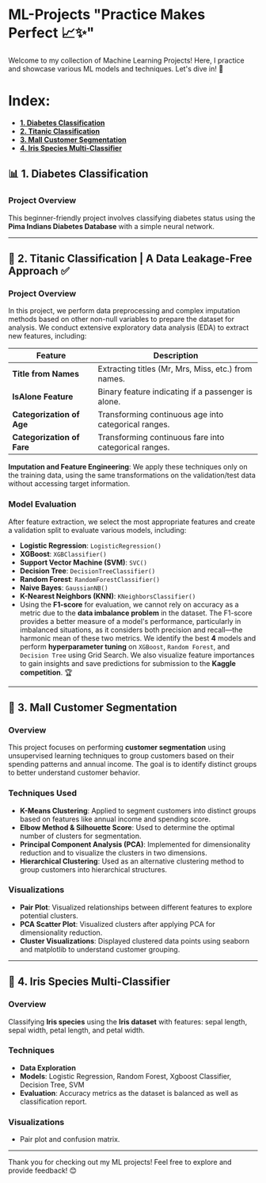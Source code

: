 # ML-Projects "Practice Makes Perfect 📈✨"

Welcome to my collection of Machine Learning Projects! Here, I practice and showcase various ML models and techniques. Let's dive in! 🚀

# Index:
- [**1. Diabetes Classification**](#1-diabetes-classification)
- [**2. Titanic Classification**](#2-titanic-classification--a-data-leakage-free-approach-)
- [**3. Mall Customer Segmentation**](#3-mall-customer-segmentation)
- [**4. Iris Species Multi-Classifier**](#4-iris-species-multi-classifier)

## 📊 1. Diabetes Classification

### Project Overview

This beginner-friendly project involves classifying diabetes status using the **Pima Indians Diabetes Database** with a simple neural network.

---

## 🚢 2. Titanic Classification | A Data Leakage-Free Approach ✅

### Project Overview

In this project, we perform data preprocessing and complex imputation methods based on other non-null variables to prepare the dataset for analysis. We conduct extensive exploratory data analysis (EDA) to extract new features, including:

| Feature                    | Description                                           |
| -------------------------- | ----------------------------------------------------- |
| **Title from Names**       | Extracting titles (Mr, Mrs, Miss, etc.) from names.   |
| **IsAlone Feature**        | Binary feature indicating if a passenger is alone.    |
| **Categorization of Age**  | Transforming continuous age into categorical ranges.  |
| **Categorization of Fare** | Transforming continuous fare into categorical ranges. |

**Imputation and Feature Engineering**: We apply these techniques only on the training data, using the same transformations on the validation/test data without accessing target information.

### Model Evaluation

After feature extraction, we select the most appropriate features and create a validation split to evaluate various models, including:

- **Logistic Regression**: `LogisticRegression()`
- **XGBoost**: `XGBClassifier()`
- **Support Vector Machine (SVM)**: `SVC()`
- **Decision Tree**: `DecisionTreeClassifier()`
- **Random Forest**: `RandomForestClassifier()`
- **Naive Bayes**: `GaussianNB()`
- **K-Nearest Neighbors (KNN)**: `KNeighborsClassifier()`
- Using the **F1-score** for evaluation, we cannot rely on accuracy as a metric due to the **data imbalance problem** in the dataset. The F1-score provides a better measure of a model's performance, particularly in imbalanced situations, as it considers both precision and recall—the harmonic mean of these two metrics. We identify the best **4** models and perform **hyperparameter tuning** on `XGBoost`, `Random Forest`, and `Decision Tree` using Grid Search. We also visualize feature importances to gain insights and save predictions for submission to the **Kaggle competition**. 🏆

---

## 🎯 3. Mall Customer Segmentation

### Overview
This project focuses on performing **customer segmentation** using unsupervised learning techniques to group customers based on their spending patterns and annual income. The goal is to identify distinct groups to better understand customer behavior.

### Techniques Used
- **K-Means Clustering**: Applied to segment customers into distinct groups based on features like annual income and spending score.
- **Elbow Method & Silhouette Score**: Used to determine the optimal number of clusters for segmentation.
- **Principal Component Analysis (PCA)**: Implemented for dimensionality reduction and to visualize the clusters in two dimensions.
- **Hierarchical Clustering**: Used as an alternative clustering method to group customers into hierarchical structures.

### Visualizations
- **Pair Plot**: Visualized relationships between different features to explore potential clusters.
- **PCA Scatter Plot**: Visualized clusters after applying PCA for dimensionality reduction.
- **Cluster Visualizations**: Displayed clustered data points using seaborn and matplotlib to understand customer grouping.

---

## 🌷 4. Iris Species Multi-Classifier

### Overview
Classifying **Iris species** using the **Iris dataset** with features: sepal length, sepal width, petal length, and petal width.

### Techniques

- **Data Exploration**
- **Models**: Logistic Regression, Random Forest, Xgboost Classifier, Decision Tree, SVM
- **Evaluation**: Accuracy metrics as the dataset is balanced as well as classification report.

### Visualizations
- Pair plot and confusion matrix.

---

Thank you for checking out my ML projects! Feel free to explore and provide feedback! 😊
